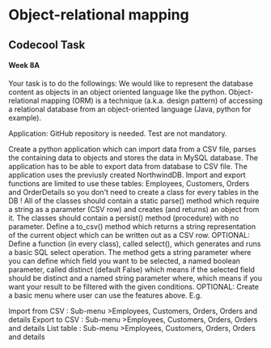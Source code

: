 # Object-relational mapping
## Codecool Task
#### Week 8A

Your task is to do the followings:
We would like to represent the database content as objects in an object oriented language like the python. Object-relational mapping (ORM) is a technique (a.k.a. design pattern) of accessing a relational database from an object-oriented language (Java, python for example).

Application:
GitHub repository is needed.
Test are not mandatory.

Create a python application which can import data from a CSV file, parses the containing data to objects and stores the data in MySQL database. The application has to be able to export data from database to CSV file. The application uses the previusly created NorthwindDB. Import and export functions are limited to use these tables: Employees, Customers, Orders and OrderDetails so you don't need to create a class for every tables in the DB !
All of the classes should contain a static parse() method which require a string as a parameter (CSV row) and creates (and returns) an object from it.
The classes should contain a persist() method (procedure) with no parameter.
Define a to_csv() method which returns a string representation of the current object which can be written out as a CSV row.
OPTIONAL: Define a function (in every class), called select(), which generates and runs a basic SQL select operation. The method gets a string parameter where you can define which field you want to be selected, a named boolean parameter, called distinct (default False) which means if the selected field should be distinct and a named string parameter where, which means if you want your result to be filtered with the given conditions.
OPTIONAL: Create a basic menu where user can use the features above.
E.g.

Import from CSV : Sub-menu >Employees, Customers, Orders, Orders and details
Export to CSV : Sub-menu >Employees, Customers, Orders, Orders and details
List table : Sub-menu >Employees, Customers, Orders, Orders and details